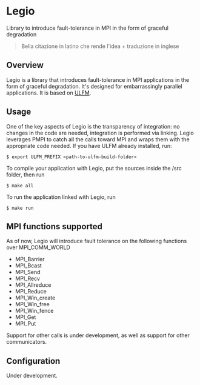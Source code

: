 # Legio
Library to introduce fault-tolerance in MPI in the form of graceful degradation

> Bella citazione in latino che rende l'idea + traduzione in inglese
## Overview
Legio is a library that introduces fault-tolerance in MPI applications in the form of graceful degradation. It's designed for embarrassingly parallel applications. It is based on [ULFM](https://fault-tolerance.org/2017/11/03/ulfm-2-0/).
## Usage
One of the key aspects of Legio is the transparency of integration: no changes in the code are needed, integration is performed via linking. Legio leverages PMPI to catch all the calls toward MPI and wraps them with the appropriate code needed.
If you have ULFM already installed, run:

    $ export ULFM_PREFIX <path-to-ulfm-build-folder>

To compile your application with Legio, put the sources inside the /src folder, then run

    $ make all

To run the application linked with Legio, run

    $ make run

## MPI functions supported
As of now, Legio will introduce fault tolerance on the following functions over MPI_COMM_WORLD

 - MPI_Barrier
 - MPI_Bcast
 - MPI_Send
 - MPI_Recv
 - MPI_Allreduce
 - MPI_Reduce
 - MPI_Win_create
 - MPI_Win_free
 - MPI_Win_fence
 - MPI_Get
 - MPI_Put

Support for other calls is under development, as well as support for other communicators.
## Configuration
Under development. 
